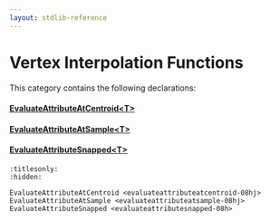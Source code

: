 ```yaml
---
layout: stdlib-reference
---
```

# Vertex Interpolation Functions

This category contains the following declarations:

#### [EvaluateAttributeAtCentroid\<T\>](evaluateattributeatcentroid-08hj.md)

#### [EvaluateAttributeAtSample\<T\>](evaluateattributeatsample-08hj.md)

#### [EvaluateAttributeSnapped\<T\>](evaluateattributesnapped-08h.md)


```{toctree}
:titlesonly:
:hidden:

EvaluateAttributeAtCentroid <evaluateattributeatcentroid-08hj>
EvaluateAttributeAtSample <evaluateattributeatsample-08hj>
EvaluateAttributeSnapped <evaluateattributesnapped-08h>
```

<script>
// Fix .md links to .html when on ReadTheDocs
if (window.location.hostname.includes('readthedocs') || 
    window.location.hostname.includes('rtfd.io')) {
  document.addEventListener('DOMContentLoaded', function() {
    const links = document.querySelectorAll('a');
    links.forEach(link => {
      if (link.getAttribute('href') && link.getAttribute('href').endsWith('.md')) {
        link.href = link.href.replace(/\.md($|#|\?)/, '.html$1');
      }
    });
  });
}
</script>
